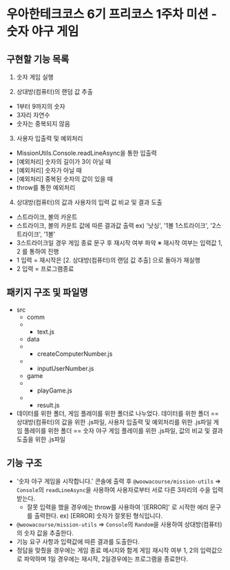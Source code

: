 # 우아한테크코스 6기 프리코스 1주차 미션 - 숫자 야구 게임

## 구현할 기능 목록
1. 숫자 게임 실행

2. 상대방(컴퓨터)의 랜덤 값 추출
  * 1부터 9까지의 숫자
  * 3자리 자연수
  * 숫자는 중복되지 않음

3. 사용자 입출력 및 예외처리
  * MissionUtils.Console.readLineAsync을 통한 입출력
  * [예외처리] 숫자의 길이가 3이 아닐 때
  * [예외처리] 숫자가 아닐 때
  * [예외처리] 중복된 숫자의 값이 있을 때
  * throw를 통한 예외처리

4. 상대방(컴퓨터)의 값과 사용자의 입력 값 비교 및 결과 도출
  * 스트라이크, 볼의 카운트
  * 스트라이크, 볼의 카운트 값에 따른 결과값 출력
    ex) '낫싱', '1볼 1스트라이크', '2스트라이크', '1볼'
  * 3스트라이크일 경우 게임 종료 문구 후 재시작 여부 파악
    ※ 재시작 여부는 입력값 1, 2 를 통하여 진행
  * 1 입력 = 재시작은 [2. 상대방(컴퓨터)의 랜덤 값 추출] 으로 돌아가 재실행
  * 2 입력 = 프로그램종료

## 패키지 구조 및 파일명
- src
  - comm
  - - text.js
  - data
  - - createComputerNumber.js
  - - inputUserNumber.js
  - game
  - - playGame.js
  - - result.js
- 데이터를 위한 폴더, 게임 플레이를 위한 폴더로 나누었다. 
  데이터를 위한 폴더 == 상대방(컴퓨터)의 값을 위한 .js파일, 사용자 입출력 및 예외처리를 위한 .js파일
  게임 플레이를 위한 폴더 == 숫자 야구 게임 플레이를 위한 .js파일, 값의 비교 및 결과 도출을 위한 .js파일

## 기능 구조
* '숫자 야구 게임을 시작합니다.' 콘솔에 출력 후 `@woowacourse/mission-utils` => `Console`의 `readLineAsync`을 사용하여 사용자로부터 서로 다른 3자리의 수을 입력 받는다.
  - 잘못 입력을 했을 경우에는 throw를 사용하여 '[ERROR]' 로 시작한 에러 문구를 출력한다.
    ex) [ERROR] 숫자가 잘못된 형식입니다.
* `@woowacourse/mission-utils` => `Console`의 `Random`을 사용하여 상대방(컴퓨터)의 숫자 값을 추출한다.
* 기능 요구 사항과 입력값에 따른 결과를 도출한다.
* 정답을 맞췄을 경우에는 게임 종료 메시지와 함게 게임 재시작 여부 1, 2의 입력값으로 파악하며 1일 경우에는 재시작, 2일경우에는 프로그램을 종료한다.
